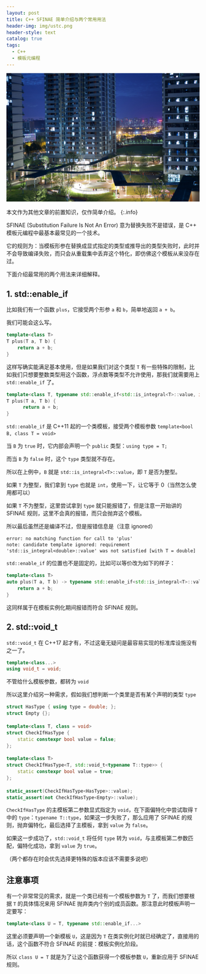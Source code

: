 ```yaml
---
layout: post
title: C++ SFINAE 简单介绍与两个常用用法
header-img: img/ustc.png
header-style: text
catalog: true
tags:
  - C++
  - 模板元编程
---
```


![图片](/img/ustc.png)

本文作为其他文章的前置知识，仅作简单介绍。
{:.info}

SFINAE (Substitution Failure Is Not An Error) 意为替换失败不是错误，是 C++ 模板元编程中最基本最常见的一个技术。

它的规则为：当模板形参在替换成显式指定的类型或推导出的类型失败时，此时并不会导致编译失败，而只会从重载集中丢弃这个特化，即仿佛这个模板从来没存在过。

下面介绍最常用的两个用法来详细解释。

## 1. std::enable_if

比如我们有一个函数 `plus`，它接受两个形参 `a` 和 `b`，简单地返回 `a + b`。

我们可能会这么写。

```cpp
template<class T>
T plus(T a, T b) {
    return a + b;
}
```

这样写确实能满足基本使用，但是如果我们对这个类型 `T` 有一些特殊的限制，比如我们只想要整数类型用这个函数，浮点数等类型不允许使用，那我们就需要用上 `std::enable_if` 了。

```cpp
template<class T, typename std::enable_if<std::is_integral<T>::value, int>::type = 0>
T plus(T a, T b) {
	  return a + b;
}
```

`std::enable_if` 是 C++11 起的一个类模板，接受两个模板参数 `template<bool B, class T = void>`

当 `B` 为 `true` 时，它内部会声明一个 `public` 类型：`using type = T;`

而当 `B` 为 `false` 时，这个 `type` 类型就不存在。

所以在上例中，`B` 就是 `std::is_integral<T>::value`，即 `T` 是否为整型。

如果 `T` 为整型，我们拿到 `type` 也就是 `int`，使用一下，让它等于 0（当然怎么使用都可以）

如果 `T` 不为整型，这里尝试拿到 `type` 就只能报错了，但是注意一开始讲的 SFINAE 规则，这里不会真的报错，而只会抛弃这个模板。

所以最后虽然还是编译不过，但是报错信息是（注意 ignored）

```shell
error: no matching function for call to 'plus'
note: candidate template ignored: requirement 'std::is_integral<double>::value' was not satisfied [with T = double]
```

`std::enable_if` 的位置也不是固定的，比如可以等价改为如下的样子：

```cpp
template<class T>
auto plus(T a, T b) -> typename std::enable_if<std::is_integral<T>::value, T>::type {
    return a + b;
}
```

这同样属于在模板实例化期间报错而符合 SFINAE 规则。

## 2. std::void_t

`std::void_t` 在 C++17 起才有，不过这毫无疑问是最容易实现的标准库设施没有之一了。

```cpp
template<class...>
using void_t = void;
```

不管给什么模板参数，都转为 `void`

所以这里介绍另一种需求，假如我们想判断一个类里是否有某个声明的类型 `type`

```cpp
struct HasType { using type = double; };
struct Empty {};

template<class T, class = void>
struct CheckIfHasType {
    static constexpr bool value = false;
};

template<class T>
struct CheckIfHasType<T, std::void_t<typename T::type>> {
    static constexpr bool value = true;
};

static_assert(CheckIfHasType<HasType>::value);
static_assert(not CheckIfHasType<Empty>::value);
```

`CheckIfHasType` 的主模板第二参数显式指定为 `void`，在下面偏特化中尝试取得 `T` 中的 `type`：`typename T::type`，如果这一步失败了，那么应用了 SFINAE 的规则，抛弃偏特化，最后选择了主模板，拿到 `value` 为 `false`。

如果这一步成功了，`std::void_t` 将任何 `type` 转为 `void`，与主模板第二参数匹配，偏特化成功，拿到 `value` 为 `true`。

（两个都存在时会优先选择更特殊的版本应该不需要多说吧）

## 注意事项

有一个非常常见的需求，就是一个类已经有一个模板参数为 `T` 了，而我们想要根据 `T` 的具体情况来用 SFINAE 抛弃类内个别的成员函数。那注意此时模板声明一定要写：

```cpp
template<class U = T, typename std::enable_if...>
```

这里必须要声明一个新模板 `U`，这是因为 `T` 在类实例化时就已经确定了，直接用的话，这个函数不符合 SFINAE 的前提：模板实例化阶段。

所以 `class U = T` 就是为了让这个函数获得一个模板参数 `U`，重新应用于 SFINAE 规则。
